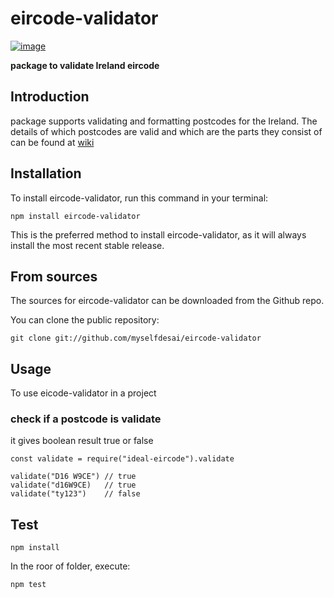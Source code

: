 # eircode-validator

[![image](https://static.npmjs.com/b0f1a8318363185cc2ea6a40ac23eeb2.png)](https://www.npmjs.com/package/eircode-validator)


**package to validate Ireland eircode**

## Introduction

package supports validating and formatting postcodes for the Ireland. The details of which postcodes are valid and which are the parts they consist of can be found at [wiki](https://en.wikipedia.org/wiki/List_of_Eircode_routing_areas_in_Ireland)

## Installation

To install eircode-validator, run this command in your terminal:

```
npm install eircode-validator
```
This is the preferred method to install eircode-validator, as it will always install the most recent stable release.

## From sources

The sources for eircode-validator can be downloaded from the Github repo.

You can clone the public repository:

```
git clone git://github.com/myselfdesai/eircode-validator
```

## Usage

To use eicode-validator in a project

### check if a postcode is validate 

it gives boolean result true or false

```
const validate = require("ideal-eircode").validate

validate("D16 W9CE") // true
validate("d16W9CE)   // true
validate("ty123")    // false

```

## Test
```
npm install 

```
In the roor of folder, execute:
```
npm test

```
